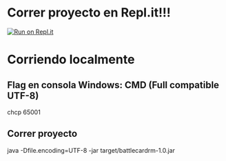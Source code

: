   
# Correr proyecto en Repl.it!!!

[![Run on Repl.it](https://repl.it/badge/github/cemp2703/BattleCardRM)](https://repl.it/github/cemp2703/BattleCardRM)

# Corriendo localmente

## Flag en consola Windows: CMD (Full compatible UTF-8)
chcp 65001

## Correr proyecto
java -Dfile.encoding=UTF-8 -jar target/battlecardrm-1.0.jar
